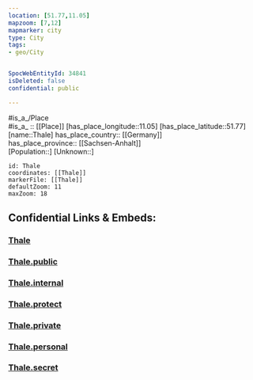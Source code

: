 ```yaml
---
location: [51.77,11.05] 
mapzoom: [7,12] 
mapmarker: city 
type: City
tags:
- geo/City


SpocWebEntityId: 34841
isDeleted: false
confidential: public

---
```

#is_a_/Place  
#is_a_ :: [[Place]] 
[has_place_longitude::11.05] 
[has_place_latitude::51.77] 
[name::Thale] 
has_place_country:: [[Germany]]  
has_place_province:: [[Sachsen-Anhalt]]  
[Population::] 
[Unknown::] 


```leaflet
id: Thale
coordinates: [[Thale]] 
markerFile: [[Thale]] 
defaultZoom: 11 
maxZoom: 18
```


## Confidential Links & Embeds: 

### [Thale](/_Standards/Earth/Continent/Europe/Europe~Central/Germany/Germany~East/Sachsen-Anhalt/counties~SA/Harz/cities~Harz/Thale.md) 

### [Thale.public](/_public/Earth/Continent/Europe/Europe~Central/Germany/Germany~East/Sachsen-Anhalt/counties~SA/Harz/cities~Harz/Thale.public.md) 

### [Thale.internal](/_internal/Earth/Continent/Europe/Europe~Central/Germany/Germany~East/Sachsen-Anhalt/counties~SA/Harz/cities~Harz/Thale.internal.md) 

### [Thale.protect](/_protect/Earth/Continent/Europe/Europe~Central/Germany/Germany~East/Sachsen-Anhalt/counties~SA/Harz/cities~Harz/Thale.protect.md) 

### [Thale.private](/_private/Earth/Continent/Europe/Europe~Central/Germany/Germany~East/Sachsen-Anhalt/counties~SA/Harz/cities~Harz/Thale.private.md) 

### [Thale.personal](/_personal/Earth/Continent/Europe/Europe~Central/Germany/Germany~East/Sachsen-Anhalt/counties~SA/Harz/cities~Harz/Thale.personal.md) 

### [Thale.secret](/_secret/Earth/Continent/Europe/Europe~Central/Germany/Germany~East/Sachsen-Anhalt/counties~SA/Harz/cities~Harz/Thale.secret.md)

